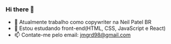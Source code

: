 ### Hi there 👋

- 🔭 Atualmente trabalho como copywriter na Neil Patel BR 
- 🌱 Estou estudando front-end(HTML, CSS, JavaScript e React)
- 📫 Contate-me pelo email: jmgrd98@gmail.com
